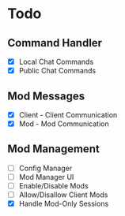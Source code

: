 # Todo
## Command Handler
- [x] Local Chat Commands
- [x] Public Chat Commands
## Mod Messages
- [x] Client - Client Communication
- [x] Mod - Mod Communication
## Mod Management
- [ ] Config Manager
- [ ] Mod Manager UI
- [ ] Enable/Disable Mods
- [ ] Allow/Disallow Client Mods
- [X] Handle Mod-Only Sessions
